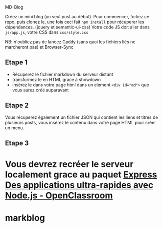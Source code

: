 
MD-Blog

Créez un mini blog (un seul post au début). 
Pour commencer, forkez ce repo, puis clonez le, une fois ceci fait  `npm install` pour récuperer les dépendances. (jquery et semantic-ui-css)
Votre code JS doit aller dans `js/app.js`, votre CSS dans `css/style.css`

NB: n'oubliez pas de lancez Caddy (sans quoi les fichiers liés ne marcheront pas) et Browser-Sync

## Etape 1
- Récuperez le fichier markdown du serveur distant
- transformez le en HTML grace à showdown
- insérez le dans votre page html dans un element `<div id="md">` que vous aurez créé auparavant

## Etape 2
Vous récuperez également un fichier JSON qui contient les liens et titres de plusieurs posts, vous insérez le contenu dans votre page HTML pour créer un menu.

## Etape 3
Vous devrez recréer le serveur localement grace au paquet [Express](http://expressjs.com/fr/)
[Des applications ultra-rapides avec Node.js - OpenClassroom](https://openclassrooms.com/courses/des-applications-ultra-rapides-avec-node-js/le-framework-express-js)
=======
# markblog
